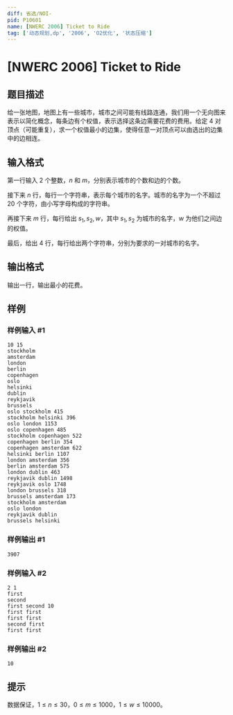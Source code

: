 ```yaml
---
diff: 省选/NOI-
pid: P10601
name: [NWERC 2006] Ticket to Ride
tag: ['动态规划,dp', '2006', 'O2优化', '状态压缩']
---
```

# [NWERC 2006] Ticket to Ride
## 题目描述

给一张地图，地图上有一些城市，城市之间可能有线路连通，我们用一个无向图来表示以简化概念，每条边有个权值，表示选择这条边需要花费的费用。给定 $4$ 对顶点（可能重复），求一个权值最小的边集，使得任意一对顶点可以由选出的边集中的边相连。
## 输入格式

第一行输入 $2$ 个整数，$n$ 和 $m$，分别表示城市的个数和边的个数。

接下来 $n$ 行，每行一个字符串，表示每个城市的名字。城市的名字为一个不超过 $20$ 个字符，由小写字母构成的字符串。

再接下来 $m$ 行，每行给出 $s_1,s_2,w$，其中 $s_1,s_2$ 为城市的名字，$w$ 为他们之间边的权值。

最后，给出 $4$ 行，每行给出两个字符串，分别为要求的一对城市的名字。
## 输出格式

输出一行，输出最小的花费。
## 样例

### 样例输入 #1
```
10 15
stockholm
amsterdam
london
berlin
copenhagen
oslo
helsinki
dublin
reykjavik
brussels
oslo stockholm 415
stockholm helsinki 396
oslo london 1153
oslo copenhagen 485
stockholm copenhagen 522
copenhagen berlin 354
copenhagen amsterdam 622
helsinki berlin 1107
london amsterdam 356
berlin amsterdam 575
london dublin 463
reykjavik dublin 1498
reykjavik oslo 1748
london brussels 318
brussels amsterdam 173
stockholm amsterdam
oslo london
reykjavik dublin
brussels helsinki
```
### 样例输出 #1
```
3907
```
### 样例输入 #2
```
2 1
first
second
first second 10
first first
first first
second first
first first
```
### 样例输出 #2
```
10
```
## 提示

数据保证，$1\leq n\leq 30$，$0\leq m\leq 1000$，$1\leq w\leq 10000$。

